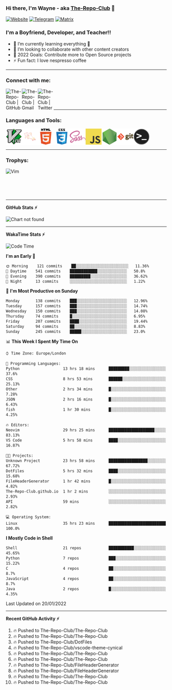 ### Hi there, I'm Wayne - aka [The-Repo-Club][website] 👋

[![Website](https://img.shields.io/badge/Find%20on-Github-orange.svg?colorA=44475a&colorB=bd93f9&logo=github&style=flat-square)][website]
[![Telegram](https://img.shields.io/badge/Chat%20on-Telegram-orange.svg?colorA=44475a&colorB=bd93f9&logo=telegram&style=flat-square)][telegram]
[![Matrix](https://img.shields.io/badge/Chat%20on-Matrix-orange.svg?colorA=44475a&colorB=bd93f9&logo=matrix&style=flat-square)][matrix]

### I'm a Boyfriend, Developer, and Teacher!!

- 🌱 I’m currently learning everything 🤣
- 👯 I’m looking to collaborate with other content creators
- 🥅 2022 Goals: Contribute more to Open Source projects
- ⚡ Fun fact: I love nespresso coffee

---
### Connect with me:

[<img align="left" alt="The-Repo-Club | GitHub" width="50px" src="https://img.icons8.com/nolan/64/github.png" />][website]
[<img align="left" alt="The-Repo-Club | Gmail" width="50px" src="https://img.icons8.com/nolan/64/gmail.png" />][email]
[<img align="left" alt="The-Repo-Club | Twitter" width="50px" src="https://img.icons8.com/nolan/64/telegram-app.png" />][telegram]

[website]: https://github.com/The-Repo-Club/
[email]: mailto:wayne6324@gmail.com
[telegram]: https://t.me/TheRepoClub
[matrix]: https://matrix.to/#/@the-repo-club:kde.org

<br />
<br />
<br />

---
### Languages and Tools:

<img align="left" alt="Vim" width="50px" src="https://raw.githubusercontent.com/github/explore/80688e429a7d4ef2fca1e82350fe8e3517d3494d/topics/vim/vim.png" />
<img align="left" alt="Fish" width="50px" src="https://raw.githubusercontent.com/github/explore/80688e429a7d4ef2fca1e82350fe8e3517d3494d/topics/fish/fish.png" />
<img align="left" alt="HTML5" width="50px" src="https://raw.githubusercontent.com/github/explore/80688e429a7d4ef2fca1e82350fe8e3517d3494d/topics/html/html.png" />
<img align="left" alt="CSS3" width="50px" src="https://raw.githubusercontent.com/github/explore/80688e429a7d4ef2fca1e82350fe8e3517d3494d/topics/css/css.png" />
<img align="left" alt="Sass" width="50px" src="https://raw.githubusercontent.com/github/explore/80688e429a7d4ef2fca1e82350fe8e3517d3494d/topics/sass/sass.png" />
<img align="left" alt="JavaScript" width="50px" src="https://raw.githubusercontent.com/github/explore/80688e429a7d4ef2fca1e82350fe8e3517d3494d/topics/javascript/javascript.png" />
<img align="left" alt="Node.js" width="50px" src="https://raw.githubusercontent.com/github/explore/80688e429a7d4ef2fca1e82350fe8e3517d3494d/topics/nodejs/nodejs.png" />
<img align="left" alt="Git" width="50px" src="https://raw.githubusercontent.com/github/explore/80688e429a7d4ef2fca1e82350fe8e3517d3494d/topics/git/git.png" />
<img align="left" alt="Terminal" width="50px" src="https://raw.githubusercontent.com/github/explore/80688e429a7d4ef2fca1e82350fe8e3517d3494d/topics/terminal/terminal.png" />

<br />
<br />
<br />

---
### Trophys:

<img align="left" alt="Vim" width="1200px" src="https://github-profile-trophy.vercel.app/?username=The-Repo-Club&theme=dracula&margin-w=8&margin-h=8&column=8" />

---

<br />
<br />
<br />
<br />

---
**GitHub Stats ⚡**

![Chart not found](https://github-readme-stats.vercel.app/api?username=The-Repo-Club&theme=tokyonight&show_icons=true&count_private=true&hide_border=true&include_all_commits=true&custom_title=The-Repo-Club%27s+GitHub+Stats)


---
**WakaTime Stats ⚡**

<!--START_SECTION:waka-->
![Code Time](http://img.shields.io/badge/Code%20Time-405%20hrs%2013%20mins-blue)

**I'm an Early 🐤** 

```text
🌞 Morning    121 commits    ██░░░░░░░░░░░░░░░░░░░░░░░   11.36% 
🌆 Daytime    541 commits    ████████████░░░░░░░░░░░░░   50.8% 
🌃 Evening    390 commits    █████████░░░░░░░░░░░░░░░░   36.62% 
🌙 Night      13 commits     ░░░░░░░░░░░░░░░░░░░░░░░░░   1.22%

```
📅 **I'm Most Productive on Sunday** 

```text
Monday       138 commits    ███░░░░░░░░░░░░░░░░░░░░░░   12.96% 
Tuesday      157 commits    ███░░░░░░░░░░░░░░░░░░░░░░   14.74% 
Wednesday    150 commits    ███░░░░░░░░░░░░░░░░░░░░░░   14.08% 
Thursday     74 commits     █░░░░░░░░░░░░░░░░░░░░░░░░   6.95% 
Friday       207 commits    ████░░░░░░░░░░░░░░░░░░░░░   19.44% 
Saturday     94 commits     ██░░░░░░░░░░░░░░░░░░░░░░░   8.83% 
Sunday       245 commits    █████░░░░░░░░░░░░░░░░░░░░   23.0%

```


📊 **This Week I Spent My Time On** 

```text
⌚︎ Time Zone: Europe/London

💬 Programming Languages: 
Python                   13 hrs 18 mins      █████████░░░░░░░░░░░░░░░░   37.6% 
CSS                      8 hrs 53 mins       ██████░░░░░░░░░░░░░░░░░░░   25.13% 
Other                    2 hrs 34 mins       █░░░░░░░░░░░░░░░░░░░░░░░░   7.28% 
JSON                     2 hrs 16 mins       █░░░░░░░░░░░░░░░░░░░░░░░░   6.43% 
fish                     1 hr 30 mins        █░░░░░░░░░░░░░░░░░░░░░░░░   4.25%

🔥 Editors: 
Neovim                   29 hrs 25 mins      ████████████████████░░░░░   83.13% 
VS Code                  5 hrs 58 mins       ████░░░░░░░░░░░░░░░░░░░░░   16.87%

🐱‍💻 Projects: 
Unknown Project          23 hrs 58 mins      █████████████████░░░░░░░░   67.72% 
DotFiles                 5 hrs 32 mins       ████░░░░░░░░░░░░░░░░░░░░░   15.68% 
FileHeaderGenerator      1 hr 42 mins        █░░░░░░░░░░░░░░░░░░░░░░░░   4.82% 
The-Repo-Club.github.io  1 hr 2 mins         ░░░░░░░░░░░░░░░░░░░░░░░░░   2.93% 
API                      59 mins             ░░░░░░░░░░░░░░░░░░░░░░░░░   2.82%

💻 Operating System: 
Linux                    35 hrs 23 mins      █████████████████████████   100.0%

```

**I Mostly Code in Shell** 

```text
Shell                    21 repos            ███████████░░░░░░░░░░░░░░   45.65% 
Python                   7 repos             ███░░░░░░░░░░░░░░░░░░░░░░   15.22% 
C                        4 repos             ██░░░░░░░░░░░░░░░░░░░░░░░   8.7% 
JavaScript               4 repos             ██░░░░░░░░░░░░░░░░░░░░░░░   8.7% 
Java                     2 repos             █░░░░░░░░░░░░░░░░░░░░░░░░   4.35%

```



 Last Updated on 20/01/2022
<!--END_SECTION:waka-->

---

**Recent GitHub Activity :zap:**

<!--START_SECTION:activity-->
1. 🔥 Pushed to The-Repo-Club/The-Repo-Club
2. 🔥 Pushed to The-Repo-Club/The-Repo-Club
3. 🔥 Pushed to The-Repo-Club/DotFiles
4. 🔥 Pushed to The-Repo-Club/vscode-theme-cynical
5. 🔥 Pushed to The-Repo-Club/The-Repo-Club
6. 🔥 Pushed to The-Repo-Club/The-Repo-Club
7. 🔥 Pushed to The-Repo-Club/FileHeaderGenerator
8. 🔥 Pushed to The-Repo-Club/FileHeaderGenerator
9. 🔥 Pushed to The-Repo-Club/The-Repo-Club
10. 🔥 Pushed to The-Repo-Club/The-Repo-Club
<!--END_SECTION:activity-->